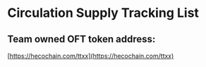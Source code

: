 # Circulation Supply Tracking List

## Team owned OFT token address:

[https://hecochain.com/ttxx](https://hecochain.com/ttxx)

